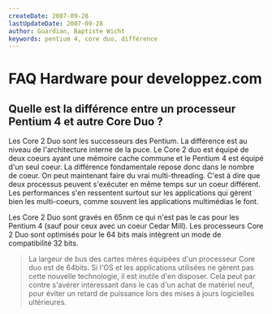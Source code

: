 ```yaml
---
createDate: 2007-09-28
lastUpdateDate: 2007-09-28
author: Guardian, Baptiste Wicht
keywords: pentium 4, core duo, différence
---
```


# FAQ Hardware pour developpez.com

## Quelle est la différence entre un processeur Pentium 4 et autre Core Duo ?

Les Core 2 Duo sont les successeurs des Pentium. La différence est au niveau de l'architecture interne de la puce. Le Core 2 duo est équipé de deux coeurs ayant une mémoire cache commune et le Pentium 4 est équipé d'un seul coeur.
La différence fondamentale repose donc dans le nombre de coeur. On peut maintenant faire du vrai multi-threading. C'est à dire que deux processus peuvent s'exécuter en même temps sur un coeur différent.
Les performances s'en ressentent surtout sur les applications qui gèrent bien les multi-coeurs, comme souvent les applications multimédias le font.

Les Core 2 Duo sont gravés en 65nm ce qui n'est pas le cas pour les Pentium 4 (sauf pour ceux avec un coeur Cedar Mill).
Les processeurs Core 2 Duo sont optimisés pour le 64 bits mais intègrent un mode de compatibilité 32 bits.

> La largeur de bus des cartes mères équipées d'un processeur Core duo est de 64bits. Si l'OS et les applications utilisées ne gèrent pas cette nouvelle technologie, il est inutile d'en disposer.
Cela peut par contre s'avérer intéressant dans le cas d'un achat de matériel neuf, pour éviter un retard de puissance lors des mises à jours logicielles ultérieures.